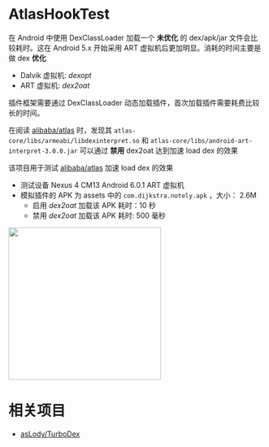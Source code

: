 # AtlasHookTest

在 Android 中使用 DexClassLoader 加载一个 **未优化** 的 dex/apk/jar 文件会比较耗时。这在 Android 5.x 开始采用 ART 虚拟机后更加明显。消耗的时间主要是做 dex **优化**

- Dalvik 虚拟机: *dexopt*
- ART 虚拟机: *dex2oat*

插件框架需要通过 DexClassLoader 动态加载插件，首次加载插件需要耗费比较长的时间。

在阅读 [alibaba/atlas](https://github.com/alibaba/atlas) 时，发现其 `atlas-core/libs/armeabi/libdexinterpret.so` 和 `atlas-core/libs/android-art-interpret-3.0.0.jar` 可以通过 **禁用** dex2oat 达到加速 load dex 的效果

该项目用于测试 [alibaba/atlas](https://github.com/alibaba/atlas) 加速 load dex 的效果

- 测试设备 Nexus 4 CM13 Android 6.0.1 ART 虚拟机
- 模拟插件的 APK 为 assets 中的 `com.dijkstra.notely.apk` ，大小： 2.6M
  - 启用 *dex2oat* 加载该 APK 耗时：10 秒
  - 禁用 *dex2oat* 加载该 APK 耗时: 500 毫秒

<img src="AtlasHookTest/art/device.png" width="300px" />

# 相关项目

- [asLody/TurboDex](https://github.com/asLody/TurboDex)